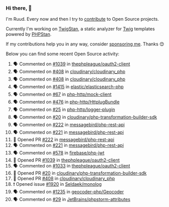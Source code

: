 ### Hi there, 👋

I'm Ruud. Every now and then I try to [contribute](https://github.com/pulls?q=+is%3Apr+author%3Aruudk+archived%3Afalse+is%3Apublic+) to Open Source projects.

Currently I'm working on [TwigStan](https://github.com/twigstan), a static analyzer for [Twig](https://twig.symfony.com/) templates powered by [PHPStan](https://phpstan.org/).

If my contributions help you in any way, consider [sponsoring me](https://github.com/sponsors/ruudk). Thanks 😊

Below you can find some recent Open Source activity:

<!--START_SECTION:activity-->
1. 🗣 Commented on [#1039](https://github.com/thephpleague/oauth2-client/pull/1039#issuecomment-2449440617) in [thephpleague/oauth2-client](https://github.com/thephpleague/oauth2-client)
2. 🗣 Commented on [#408](https://github.com/cloudinary/cloudinary_php/pull/408#issuecomment-2449439685) in [cloudinary/cloudinary_php](https://github.com/cloudinary/cloudinary_php)
3. 🗣 Commented on [#408](https://github.com/cloudinary/cloudinary_php/pull/408#issuecomment-2449437738) in [cloudinary/cloudinary_php](https://github.com/cloudinary/cloudinary_php)
4. 🗣 Commented on [#1415](https://github.com/elastic/elasticsearch-php/pull/1415#issuecomment-2449435623) in [elastic/elasticsearch-php](https://github.com/elastic/elasticsearch-php)
5. 🗣 Commented on [#67](https://github.com/php-http/mock-client/pull/67#issuecomment-2449434480) in [php-http/mock-client](https://github.com/php-http/mock-client)
6. 🗣 Commented on [#476](https://github.com/php-http/HttplugBundle/pull/476#issuecomment-2449433994) in [php-http/HttplugBundle](https://github.com/php-http/HttplugBundle)
7. 🗣 Commented on [#25](https://github.com/php-http/logger-plugin/pull/25#issuecomment-2449432867) in [php-http/logger-plugin](https://github.com/php-http/logger-plugin)
8. 🗣 Commented on [#20](https://github.com/cloudinary/php-transformation-builder-sdk/pull/20#issuecomment-2449430987) in [cloudinary/php-transformation-builder-sdk](https://github.com/cloudinary/php-transformation-builder-sdk)
9. 🗣 Commented on [#222](https://github.com/messagebird/php-rest-api/pull/222#issuecomment-2449411177) in [messagebird/php-rest-api](https://github.com/messagebird/php-rest-api)
10. 🗣 Commented on [#221](https://github.com/messagebird/php-rest-api/issues/221#issuecomment-2449410068) in [messagebird/php-rest-api](https://github.com/messagebird/php-rest-api)
11. 💪 Opened PR [#222](https://github.com/messagebird/php-rest-api/pull/222) in [messagebird/php-rest-api](https://github.com/messagebird/php-rest-api)
12. 🗣 Commented on [#221](https://github.com/messagebird/php-rest-api/issues/221#issuecomment-2449407749) in [messagebird/php-rest-api](https://github.com/messagebird/php-rest-api)
13. 🗣 Commented on [#578](https://github.com/firebase/php-jwt/issues/578#issuecomment-2449406122) in [firebase/php-jwt](https://github.com/firebase/php-jwt)
14. 💪 Opened PR [#1039](https://github.com/thephpleague/oauth2-client/pull/1039) in [thephpleague/oauth2-client](https://github.com/thephpleague/oauth2-client)
15. 🗣 Commented on [#1033](https://github.com/thephpleague/oauth2-client/pull/1033#issuecomment-2449398433) in [thephpleague/oauth2-client](https://github.com/thephpleague/oauth2-client)
16. 💪 Opened PR [#20](https://github.com/cloudinary/php-transformation-builder-sdk/pull/20) in [cloudinary/php-transformation-builder-sdk](https://github.com/cloudinary/php-transformation-builder-sdk)
17. 💪 Opened PR [#408](https://github.com/cloudinary/cloudinary_php/pull/408) in [cloudinary/cloudinary_php](https://github.com/cloudinary/cloudinary_php)
18. ❗ Opened issue [#1920](https://github.com/Seldaek/monolog/issues/1920) in [Seldaek/monolog](https://github.com/Seldaek/monolog)
19. 🗣 Commented on [#1235](https://github.com/geocoder-php/Geocoder/pull/1235#issuecomment-2449377854) in [geocoder-php/Geocoder](https://github.com/geocoder-php/Geocoder)
20. 🗣 Commented on [#29](https://github.com/JetBrains/phpstorm-attributes/pull/29#issuecomment-2449374957) in [JetBrains/phpstorm-attributes](https://github.com/JetBrains/phpstorm-attributes)
<!--END_SECTION:activity-->
